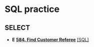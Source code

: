 # SQL practice

## SELECT
<!-- * **E** [**183. Customers Who Never Order**](https://leetcode.com/problems/customers-who-never-order/) [[SQL]](https://github.com/Henry00000/Leetcode_practice/blob/main/Database%20Solution/0183.sql) -->
* **E** [**584. Find Customer Referee**](https://leetcode.com/problems/find-customer-referee/) [[SQL]](https://github.com/Henry00000/Leetcode_practice/blob/main/Database%20Solution/0584.sql)